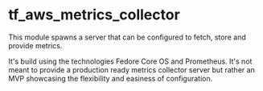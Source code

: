 # tf_aws_metrics_collector
This module spawns a server that can be configured to fetch, store and provide metrics. 

It's build using the technologies Fedore Core OS and Prometheus. It's not meant to provide 
a production ready metrics collector server but rather an MVP showcasing the flexibility 
and easiness of configuration.



